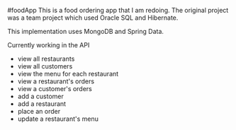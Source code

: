 #foodApp
This is a food ordering app that I am redoing. The original project was a team project which used Oracle SQL and Hibernate.

This implementation uses MongoDB and Spring Data.

Currently working in the API
* view all restaurants
* view all customers
* view the menu for each restaurant
* view a restaurant's orders
* view a customer's orders
* add a customer
* add a restaurant
* place an order
* update a restaurant's menu